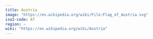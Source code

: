 ```yaml
---
title: Austria
image: "https://en.wikipedia.org/wiki/File:Flag_of_Austria.svg"
iso2-code: AT
region: ~
wiki: "https://en.wikipedia.org/wiki/Austria"
---
```


